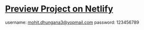 # [Preview Project on Netlify](https://625edb7e9cd2212aa29bccf5--darling-pasca-304cb9.netlify.app/)

username: mohit.dhungana3@yopmail.com
password: 123456789
